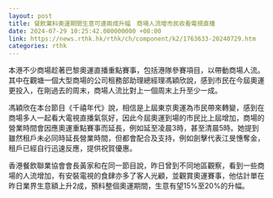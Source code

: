 ```yaml
---
layout: post
title: 餐飲業料奧運期間生意可達兩成升幅　商場人流增市民收看電視直播
date: 2024-07-29 10:25:42.000000000 +08:00
link: https://news.rthk.hk/rthk/ch/component/k2/1763633-20240729.htm
categories: rthk
---
```


本港不少商場趁著巴黎奧運直播重點賽事，包括港隊參賽項目，以帶動商場人流。其中在觀塘一個大型商場的公司租務部助理總經理馮穎欣說，感到市民在今屆奧運更投入，在剛過去的周末，商場人流比對上一個周末上升至少一成。

馮穎欣在本台節目《千禧年代》說，相信是上屆東京奧運為市民帶來轉變，感到在商場多人一起看大電視直播氣氛好，因此今屆奧運到場的市民比上屆增加，商場的營業時間會因應奧運重點賽事而延長，例如延至凌晨3時，甚至清晨5時。她提到雖然租戶未必同時延長營業時間，但都會配合及支持，例如劍擊代表江旻憓奪金，租戶已經自行迅速反應，提供祝賀優惠。

香港餐飲聯業協會會長黃家和在同一節目說，昨日曾到不同地區觀察，看到一些商場的人流增加，有安裝電視的食肆亦多了客人光顧，並觀賞奧運賽事，他估計單在昨日業界生意額上升2成，預料整個奧運期間，生意有望15%至20%的升幅。

